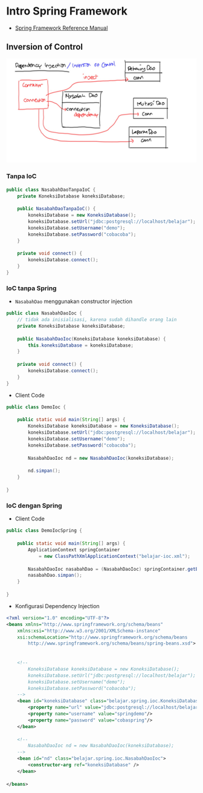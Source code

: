 # Intro Spring Framework

* [Spring Framework Reference Manual](https://docs.spring.io/spring/docs/current/spring-framework-reference/htmlsingle/)

## Inversion of Control ##

![Skema IOC](img/inversion-of-control.jpg)

### Tanpa IoC ###

```java
public class NasabahDaoTanpaIoC {
	private KoneksiDatabase koneksiDatabase;
	
	public NasabahDaoTanpaIoC() {
		koneksiDatabase = new KoneksiDatabase();
		koneksiDatabase.setUrl("jdbc:postgresql://localhost/belajar");
		koneksiDatabase.setUsername("demo");
		koneksiDatabase.setPassword("cobacoba");
	}
	
	private void connect() {
		koneksiDatabase.connect();
	}
}
```

### IoC tanpa Spring ###

* `NasabahDao` menggunakan constructor injection

```java
public class NasabahDaoIoc {
	// tidak ada inisialisasi, karena sudah dihandle orang lain
	private KoneksiDatabase koneksiDatabase;
	
	public NasabahDaoIoc(KoneksiDatabase koneksiDatabase) {
		this.koneksiDatabase = koneksiDatabase;
	}

	private void connect() {
		koneksiDatabase.connect();
	}
}
```

* Client Code

```java
public class DemoIoc {

	public static void main(String[] args) {
		KoneksiDatabase koneksiDatabase = new KoneksiDatabase();
		koneksiDatabase.setUrl("jdbc:postgresql://localhost/belajar");
		koneksiDatabase.setUsername("demo");
		koneksiDatabase.setPassword("cobacoba");
		
		NasabahDaoIoc nd = new NasabahDaoIoc(koneksiDatabase);
		
		nd.simpan();
	}

}
```


### IoC dengan Spring ###


* Client Code

```java
public class DemoIocSpring {

	public static void main(String[] args) {
		ApplicationContext springContainer
			= new ClassPathXmlApplicationContext("belajar-ioc.xml");
		
		NasabahDaoIoc nasabahDao = (NasabahDaoIoc) springContainer.getBean("nd");
		nasabahDao.simpan();
	}

}
```

* Konfigurasi Dependency Injection

```xml
<?xml version="1.0" encoding="UTF-8"?>
<beans xmlns="http://www.springframework.org/schema/beans"
    xmlns:xsi="http://www.w3.org/2001/XMLSchema-instance"
    xsi:schemaLocation="http://www.springframework.org/schema/beans
        http://www.springframework.org/schema/beans/spring-beans.xsd">


	<!-- 
		KoneksiDatabase koneksiDatabase = new KoneksiDatabase();
		koneksiDatabase.setUrl("jdbc:postgresql://localhost/belajar");
		koneksiDatabase.setUsername("demo");
		koneksiDatabase.setPassword("cobacoba");
	-->
	<bean id="koneksiDatabase" class="belajar.spring.ioc.KoneksiDatabase">
		<property name="url" value="jdbc:postgresql://localhost/belajarspring"/>
		<property name="username" value="springdemo"/>
		<property name="password" value="cobaspring"/>
	</bean>

	<!-- 
		NasabahDaoIoc nd = new NasabahDaoIoc(koneksiDatabase);
	-->
	<bean id="nd" class="belajar.spring.ioc.NasabahDaoIoc">
		<constructor-arg ref="koneksiDatabase" />
	</bean>
	
</beans>
```